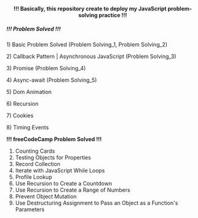 <h4 align="center"> !!! Basically, this repository create to deploy my JavaScript problem-solving practice !!! </h4>

<h5><b>!!! Problem Solved !!!</b></h5>

<p> 1) Basic Problem Solved (Problem Solving_1, Problem Solving_2)</p>
<p> 2) Callback Pattern | Asynchronous JavaScript (Problem Solving_3)</p>
<p> 3) Promise (Problem Solving_4)</p>
<p> 4) Async-await (Problem Solving_5)</p>
<p> 5) Dom Animation </p>
<p> 6) Recursion </p>
<p> 7) Cookies </p>
<p> 8) Timing Events </p>

<p><b>!!! freeCodeCamp Problem Solved !!!</b></p>
<ol>
  <li>Counting Cards</li>
  <li>Testing Objects for Properties</li>
  <li>Record Collection</li>
  <li>Iterate with JavaScript While Loops</li>
  <li>Profile Lookup</li>
  <li>Use Recursion to Create a Countdown</li>
  <li>Use Recursion to Create a Range of Numbers</li>
  <li>Prevent Object Mutation</li>
  <li>Use Destructuring Assignment to Pass an Object as a Function's Parameters</li>
</ol>